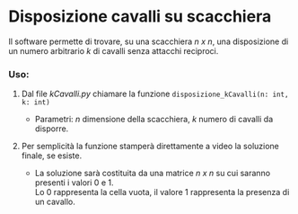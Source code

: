 # Disposizione cavalli su scacchiera

Il software permette di trovare, su una scacchiera *n x n*, una disposizione di un numero arbitrario *k* di cavalli senza attacchi reciproci.

### Uso:

1.  Dal file *kCavalli.py* chiamare la funzione `disposizione_kCavalli(n: int, k: int)`

    *  Parametri: *n* dimensione della scacchiera, *k* numero di cavalli da disporre.

2.  Per semplicità la funzione stamperà direttamente a video la soluzione finale, se esiste.

    *  La soluzione sarà costituita da una matrice *n x n* su cui saranno presenti i valori 0 e 1.\
    Lo 0 rappresenta la cella vuota, il valore 1 rappresenta la presenza di un cavallo.